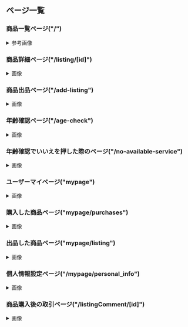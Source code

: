 ## ページ一覧

### 商品一覧ページ("/")

<details>

<summary>参考画像</summary>

- 現状の見た目

![screencapture-swappy-jp-2023-10-26-14_43_08](https://github.com/developerhost/media-swap/assets/50170789/6a232282-e6c9-471c-84f3-3a67e6b8b06c)

- 参考(メルカリ)

![screencapture-jp-mercari-sell-create-2023-10-26-14_26_46](https://github.com/developerhost/media-swap/assets/50170789/d9a6cb59-703e-4b12-955f-9ce5aea868df)
</details>

### 商品詳細ページ("/listing/[id]")

<details><summary>画像</summary>

- 現状

![screencapture-swappy-jp-products-65348f217070d4004f98b41a-2023-10-26-14_48_08](https://github.com/developerhost/media-swap/assets/50170789/78cc34af-02ca-40ee-ba8b-0ed5e4d0d05b)


- 参考(メルカリ)

![screencapture-jp-mercari-item-m68891121816-2023-10-26-14_49_19](https://github.com/developerhost/media-swap/assets/50170789/e1fc0ec4-50e7-4d88-ab83-56d35b79c502)

</details>

### 商品出品ページ("/add-listing")

<details><summary>画像</summary>

- 現状

![screencapture-localhost-3000-add-product-2023-10-26-14_53_36](https://github.com/developerhost/media-swap/assets/50170789/2c306c30-5e6d-4631-a01b-7dab598f7d7a)


- 参考(メルカリ)


![screencapture-jp-mercari-sell-create-2023-10-26-14_53_57](https://github.com/developerhost/media-swap/assets/50170789/e80be44b-7025-496d-90b0-a29af89160fa)

</details>

### 年齢確認ページ("/age-check")

<details><summary>画像</summary>

- 現状

![screencapture-localhost-3000-age-check-2023-10-26-14_58_14](https://github.com/developerhost/media-swap/assets/50170789/b0d62993-6d41-4b38-8868-7e7b665a5ad2)




- 参考(DMM)

![screencapture-dmm-co-jp-age-check-2023-10-26-14_59_18](https://github.com/developerhost/media-swap/assets/50170789/91cded12-4463-4c68-abe5-bae5fac68359)

</details>

### 年齢確認でいいえを押した際のページ("/no-available-service")

<details><summary>画像</summary>

- 現状

![screencapture-localhost-3000-no-available-service-2023-10-26-15_01_09](https://github.com/developerhost/media-swap/assets/50170789/e08994f2-3bbc-4fef-8f7e-eca8d78dc1da)


TODO: ホームに戻るボタンをつけた方がいいかも

</details>

### ユーザーマイページ("mypage")

<details><summary>画像</summary>

- 現状
なし

- 参考(メルカリ)

![screencapture-jp-mercari-mypage-2023-10-26-15_03_08](https://github.com/developerhost/media-swap/assets/50170789/06ecda67-2b57-45af-9d4e-e1d68919baf1)

TODO: 購入した商品・出品した商品・ログアウト・売上金・個人情報設定・振込申請は必須。とりあえず必須機能のみ作る。

</details>

### 購入した商品ページ("mypage/purchases")

<details><summary>画像</summary>

- 現状
なし

- 参考(メルカリ)

![screencapture-jp-mercari-mypage-purchases-2023-10-26-15_06_15](https://github.com/developerhost/media-swap/assets/50170789/c51586c2-384e-472a-b6a0-d0c4ab1cc4bb)


</details>

### 出品した商品ページ("mypage/listing")

<details><summary>画像</summary>

- 現状
なし

- 参考(メルカリ)

![screencapture-jp-mercari-mypage-listings-2023-10-26-15_07_38](https://github.com/developerhost/media-swap/assets/50170789/ebbd3749-03a2-4b05-be39-61bf15fbcbd6)


</details>

### 個人情報設定ページ("/mypage/personal_info")

<details><summary>画像</summary>

- 現状
なし

- 参考(メルカリ)

![screencapture-jp-mercari-mypage-personal-info-2023-10-26-15_10_10](https://github.com/developerhost/media-swap/assets/50170789/a3e982db-f09e-41c3-a6de-cdaf37690b5b)

TODO: 住所登録のみ必須。他はとりあえずいらないかな。

</details>

### 商品購入後の取引ページ("/listingComment/[id]")

<details><summary>画像</summary>

- 現状
作成中

- 参考(メルカリ)
TODO: のちに追加する

</details>